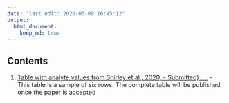 ```yaml
---
date: "last edit: 2020-03-09 16:45:12" 
output: 
  html_document: 
    keep_md: true
---
```




## Contents

 1. [Table with analyte values from Shirley et al., 2020, - Submitted) ....](https://uashogeschoolutrecht.github.io/kinetics_tables.md) - This table is a sample of six rows. The complete table will be published, once the paper is accepted
